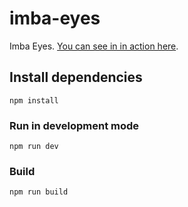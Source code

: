 # imba-eyes

Imba Eyes. [You can see in in action here](https://taw.github.io/imba-eyes).

## Install dependencies

```
npm install
```

### Run in development mode

```
npm run dev
```

### Build

```
npm run build
```
